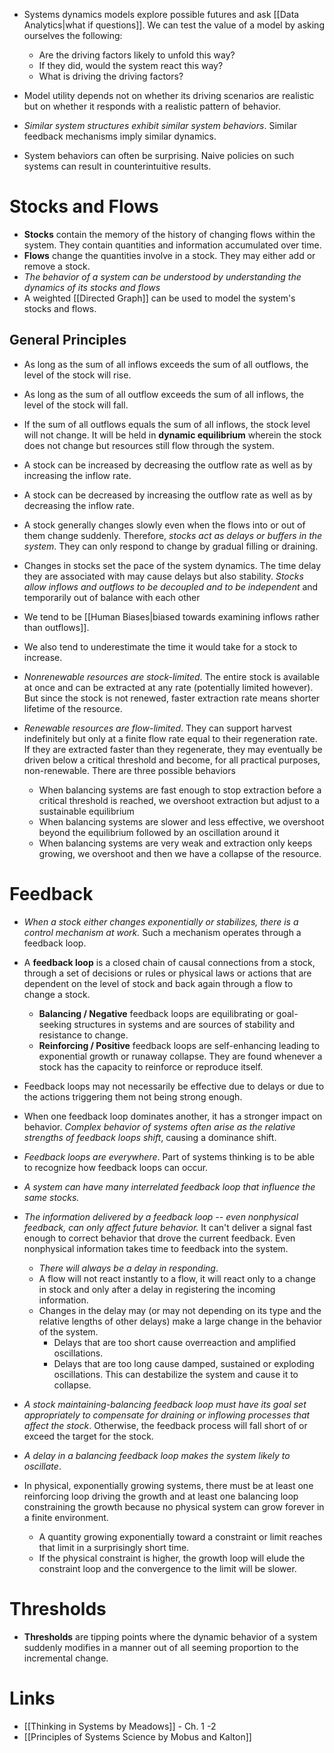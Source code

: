 
* Systems dynamics models explore possible futures and ask [[Data Analytics|what if questions]]. We can test the value of a model by asking ourselves the following: 
	* Are the driving factors likely to unfold this way?
	* If they did, would the system react this way? 
	* What is driving the driving factors? 
* Model utility depends not on whether its driving scenarios are realistic but on whether it responds with a realistic pattern of behavior. 
* *Similar system structures exhibit similar system behaviors*. Similar feedback mechanisms imply similar dynamics. 

* System behaviors can often be surprising. Naive policies on such systems can result in counterintuitive results. 

# Stocks and Flows
* **Stocks** contain the memory of the history of changing flows within the system. They contain quantities and information accumulated over time.
* **Flows** change the quantities involve in a stock. They may either add or remove a stock.
* *The behavior of a system can be understood by understanding the dynamics of its stocks and flows*
* A weighted [[Directed Graph]] can be used to model the system's stocks and flows.


## General Principles
* As long as the sum of all inflows exceeds the sum of all outflows, the level of the stock will rise. 
* As long as the sum of all outflow exceeds the sum of all inflows, the level of the stock will fall. 
* If the sum of all outflows equals the sum of all inflows, the stock level will not change. It will be held in **dynamic equilibrium** wherein the stock does not change but resources still flow through the system. 
* A stock can be increased by decreasing the outflow rate as well as by increasing the inflow rate.  
* A stock can be decreased by increasing the outflow rate as well as by decreasing the inflow rate.  
* A stock generally changes slowly even when the flows into or out of them change suddenly. Therefore, *stocks act as delays or buffers in the system*. They can only respond to change by gradual filling or draining. 
* Changes in stocks set the pace of the system dynamics. The time delay they are associated with may cause delays but also stability. *Stocks allow inflows and outflows to be decoupled and to be independent* and temporarily out of balance with each other

* We tend to be [[Human Biases|biased towards examining inflows rather than outflows]]. 
* We also tend to underestimate the time it would take for a stock to increase.

* *Nonrenewable resources are stock-limited*. The entire stock is available at once and can be extracted at any rate (potentially limited however). But since the stock is not renewed, faster extraction rate means shorter lifetime of the resource. 
* *Renewable resources are flow-limited*. They can support harvest indefinitely but only at a finite flow rate equal to their regeneration rate. If they are extracted faster than they regenerate, they may eventually be driven below a critical threshold and become, for all practical purposes, non-renewable. There are three possible behaviors 
	* When balancing systems are fast enough to stop extraction before a critical threshold is reached, we overshoot extraction but adjust to a sustainable equilibrium 
	* When balancing systems are slower and less effective, we overshoot beyond the equilibrium followed by an oscillation around it  
	* When balancing systems are very weak and extraction only keeps growing, we overshoot and then we have a collapse of the resource. 

# Feedback 
* *When a stock either changes exponentially or stabilizes, there is a control mechanism at work.* Such a mechanism operates through a feedback loop. 
* A **feedback loop** is a closed chain of causal connections from a stock, through a set of decisions or rules or physical laws or actions that are dependent on the level of stock and back again through a flow to change a stock.
	* **Balancing / Negative** feedback loops are equilibrating or goal-seeking structures in systems and are sources of stability and resistance to change. 
	* **Reinforcing / Positive** feedback loops are self-enhancing leading to exponential growth or runaway collapse. They are found whenever a stock has the capacity to reinforce or reproduce itself.

* Feedback loops may not necessarily be effective due to delays or due to the actions triggering them not being strong enough.
* When one feedback loop dominates another, it has a stronger impact on behavior. *Complex behavior of systems often arise as the relative strengths of feedback loops shift*, causing a dominance shift. 

* *Feedback loops are everywhere*. Part of systems thinking is to be able to recognize how feedback loops can occur. 
* *A system can have many interrelated feedback loop that influence the same stocks.*

* *The information delivered by a feedback loop -- even nonphysical feedback, can only affect future behavior.* It can't deliver a signal fast enough to correct behavior that drove the current feedback. Even nonphysical information takes time to feedback into the system. 
	* *There will always be a delay in responding*. 
	* A flow will not react instantly to a flow, it will react only to a change in stock and only after a delay in registering the incoming information. 
	* Changes in the delay may (or may not depending on its type and the relative lengths of other delays) make a large change in the behavior of the system.
		* Delays that are too short cause overreaction and amplified oscillations. 
		* Delays that are too long cause damped, sustained or exploding oscillations. This can destabilize the system and cause it to collapse. 

* *A stock maintaining-balancing feedback loop must have its goal set appropriately to compensate for draining or inflowing processes that affect the stock*. Otherwise, the feedback process will fall short of or exceed the target for the stock. 
* *A delay in a balancing feedback loop makes the system likely to oscillate*. 

* In physical, exponentially growing systems, there must be at least one reinforcing loop driving the growth and at least one balancing loop constraining the growth because no physical system can grow forever in a finite environment. 
	* A quantity growing exponentially toward a constraint or limit reaches that limit in a surprisingly short time.
	* If the physical constraint is higher, the growth loop will elude the constraint loop and the convergence to the limit will be slower. 

# Thresholds 
* **Thresholds** are tipping points where the dynamic behavior of a system suddenly modifies in a manner out of all seeming proportion to the incremental change.

# Links 
* [[Thinking in Systems by Meadows]] - Ch. 1 -2 
* [[Principles of Systems Science by Mobus and Kalton]]